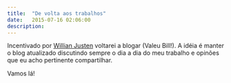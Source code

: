```yaml
---
title:  "De volta aos trabalhos"
date:   2015-07-16 02:06:00
description:
---
```


Incentivado por [Willian Justen][bill-page] voltarei a blogar (Valeu Bill!). A idéia é manter o blog atualizado discutindo sempre o
dia a dia do meu trabalho e opinões que eu acho pertinente compartilhar.

Vamos lá!

[bill-page]: http://willianjusten.com.br/
